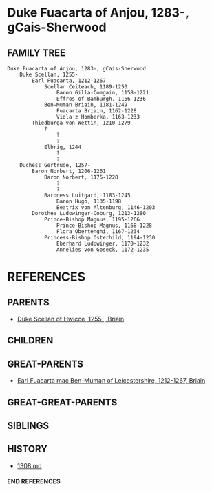 # Duke Fuacarta of Anjou, 1283-, gCais-Sherwood

## FAMILY TREE
```
Duke Fuacarta of Anjou, 1283-, gCais-Sherwood
    Duke Scellan, 1255-
        Earl Fuacarta, 1212-1267
            Scellan Ceiteach, 1189-1250
                Baron Gilla-Comgain, 1158-1221
                Effros of Bamburgh, 1166-1236
            Ben-Muman Briain, 1181-1249
                Fuacarta Briain, 1162-1228
                Viola z Homberka, 1163-1233
        Thiedburga von Wettin, 1210-1279
            ?
                ?
                ?
            Elbrig, 1244
                ?
                ?
    Duchess Gertrude, 1257-
        Baron Norbert, 1206-1261
            Baron Norbert, 1175-1228
                ?
                ?
            Baroness Luitgard, 1183-1245
                Baron Hugo, 1135-1198
                Beatrix von Altenburg, 1146-1203
        Dorothea Ludowinger-Coburg, 1213-1280
            Prince-Bishop Magnus, 1195-1266
                Prince-Bishop Magnus, 1168-1228
                Flora Obertenghi, 1167-1234
            Princess-Bishop Osterhild, 1194-1230
                Eberhard Ludowinger, 1170-1232
                Annelies von Goseck, 1172-1235
```


# REFERENCES

## PARENTS 
* [Duke Scellan of Hwicce, 1255-, Briain](scellan_1255.md)

## CHILDREN 

## GREAT-PARENTS 
* [Earl Fuacarta mac Ben-Muman of Leicestershire, 1212-1267, Briain](fuacarta_mac_ben-muman_1212.md)

## GREAT-GREAT-PARENTS 
## SIBLINGS

 
## HISTORY
* [1308.md](../h/1309.md)

#### END REFERENCES
